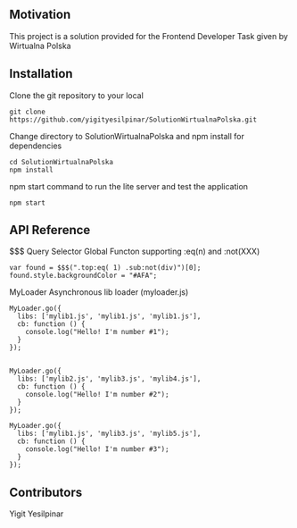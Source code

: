 ## Motivation

This project is a solution provided for the Frontend Developer Task given by Wirtualna Polska

## Installation

Clone the git repository to your local
```
git clone https://github.com/yigityesilpinar/SolutionWirtualnaPolska.git
```

Change directory to SolutionWirtualnaPolska and npm install for dependencies
```
cd SolutionWirtualnaPolska
npm install
```

npm start command to run the lite server and test the application
```
npm start
```

## API Reference

$$$ Query Selector Global Functon supporting :eq(n) and :not(XXX)
```
var found = $$$(".top:eq( 1) .sub:not(div)")[0];
found.style.backgroundColor = "#AFA";
```

MyLoader Asynchronous lib loader (myloader.js)
```
MyLoader.go({
  libs: ['mylib1.js', 'mylib1.js', 'mylib1.js'],
  cb: function () {
    console.log("Hello! I'm number #1");
  }
});


MyLoader.go({
  libs: ['mylib2.js', 'mylib3.js', 'mylib4.js'],
  cb: function () {
    console.log("Hello! I'm number #2");
  }
});

MyLoader.go({
  libs: ['mylib1.js', 'mylib3.js', 'mylib5.js'],
  cb: function () {
    console.log("Hello! I'm number #3");
  }
});
```

## Contributors

Yigit Yesilpinar
